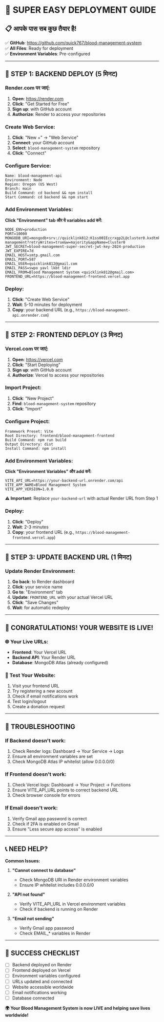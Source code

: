 # 🚀 SUPER EASY DEPLOYMENT GUIDE

## 📋 आपके पास सब कुछ तैयार है!

✅ **GitHub**: https://github.com/quick767/blood-management-system  
✅ **All Files**: Ready for deployment  
✅ **Environment Variables**: Pre-configured  

---

## 🎯 STEP 1: BACKEND DEPLOY (5 मिनट)

### Render.com पर जाएं:

1. **Open**: https://render.com
2. **Click**: "Get Started for Free"
3. **Sign up**: with GitHub account
4. **Authorize**: Render to access your repositories

### Create Web Service:

1. **Click**: "New +" → "Web Service"
2. **Connect**: your GitHub account
3. **Select**: `blood-management-system` repository
4. **Click**: "Connect"

### Configure Service:

```
Name: blood-management-api
Environment: Node
Region: Oregon (US West)
Branch: main
Build Command: cd backend && npm install
Start Command: cd backend && npm start
```

### Add Environment Variables:

**Click "Environment" tab और ये variables add करें:**

```
NODE_ENV=production
PORT=10000
MONGODB_URI=mongodb+srv://quicklink812:K1ss00IEccrxgp2L@cluster0.kxdtmkd.mongodb.net/blood-management?retryWrites=true&w=majority&appName=Cluster0
JWT_SECRET=blood-management-super-secret-jwt-key-2024-production
JWT_EXPIRE=7d
EMAIL_HOST=smtp.gmail.com
EMAIL_PORT=587
EMAIL_USER=quicklink812@gmail.com
EMAIL_PASS=swpo yavl lkbt ldir
EMAIL_FROM=Blood Management System <quicklink812@gmail.com>
FRONTEND_URL=https://blood-management-frontend.vercel.app
```

### Deploy:

1. **Click**: "Create Web Service"
2. **Wait**: 5-10 minutes for deployment
3. **Copy**: your backend URL (e.g., `https://blood-management-api.onrender.com`)

---

## 🎯 STEP 2: FRONTEND DEPLOY (3 मिनट)

### Vercel.com पर जाएं:

1. **Open**: https://vercel.com
2. **Click**: "Start Deploying"
3. **Sign up**: with GitHub account
4. **Authorize**: Vercel to access your repositories

### Import Project:

1. **Click**: "New Project"
2. **Find**: `blood-management-system` repository
3. **Click**: "Import"

### Configure Project:

```
Framework Preset: Vite
Root Directory: frontend/blood-management-frontend
Build Command: npm run build
Output Directory: dist
Install Command: npm install
```

### Add Environment Variables:

**Click "Environment Variables" और add करें:**

```
VITE_API_URL=https://your-backend-url.onrender.com/api
VITE_APP_NAME=Blood Management System
VITE_APP_VERSION=1.0.0
```

**⚠️ Important**: Replace `your-backend-url` with actual Render URL from Step 1

### Deploy:

1. **Click**: "Deploy"
2. **Wait**: 2-3 minutes
3. **Copy**: your frontend URL (e.g., `https://blood-management-frontend.vercel.app`)

---

## 🎯 STEP 3: UPDATE BACKEND URL (1 मिनट)

### Update Render Environment:

1. **Go back**: to Render dashboard
2. **Click**: your service name
3. **Go to**: "Environment" tab
4. **Update**: `FRONTEND_URL` with your actual Vercel URL
5. **Click**: "Save Changes"
6. **Wait**: for automatic redeploy

---

## 🎉 CONGRATULATIONS! YOUR WEBSITE IS LIVE!

### 🌐 Your Live URLs:
- **Frontend**: Your Vercel URL
- **Backend API**: Your Render URL
- **Database**: MongoDB Atlas (already configured)

### 🧪 Test Your Website:
1. Visit your frontend URL
2. Try registering a new account
3. Check if email notifications work
4. Test login/logout
5. Create a donation request

---

## 🚨 TROUBLESHOOTING

### If Backend doesn't work:
1. Check Render logs: Dashboard → Your Service → Logs
2. Ensure all environment variables are set
3. Check MongoDB Atlas IP whitelist (allow 0.0.0.0/0)

### If Frontend doesn't work:
1. Check Vercel logs: Dashboard → Your Project → Functions
2. Ensure VITE_API_URL points to correct backend URL
3. Check browser console for errors

### If Email doesn't work:
1. Verify Gmail app password is correct
2. Check if 2FA is enabled on Gmail
3. Ensure "Less secure app access" is enabled

---

## 📞 NEED HELP?

**Common Issues:**

1. **"Cannot connect to database"**
   - Check MongoDB URI in Render environment variables
   - Ensure IP whitelist includes 0.0.0.0/0

2. **"API not found"**
   - Verify VITE_API_URL in Vercel environment variables
   - Check if backend is running on Render

3. **"Email not sending"**
   - Verify Gmail app password
   - Check EMAIL_* variables in Render

---

## 🎊 SUCCESS CHECKLIST

- [ ] Backend deployed on Render
- [ ] Frontend deployed on Vercel  
- [ ] Environment variables configured
- [ ] URLs updated and connected
- [ ] Website accessible worldwide
- [ ] Email notifications working
- [ ] Database connected

**🌍 Your Blood Management System is now LIVE and helping save lives worldwide!**